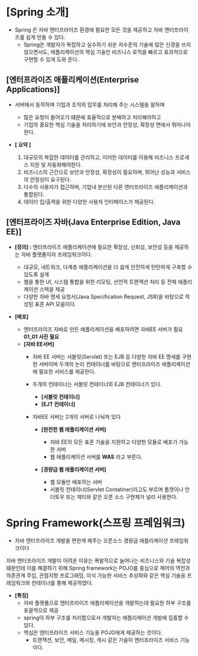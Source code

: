 # [Spring 소개]
+ Spring 은 자바 엔터프라이즈 환경에 필요한 모든 것을 제공하고 자바 엔터프라이즈를 쉽게 만들 수 있다.
    + Spring은 개발자가 복잡하고 실수하기 쉬운 저수준의 기술에 많은 신경을 쓰지 않으면서도, 애플리케이션의 핵심 기술인 비즈니스 로직을 빠르고 효과적으로 구현할 수 있게 도와 준다.

## [엔터프라이즈 애플리케이션(Enterprise Applications)]
+ 서버에서 동작하며 기업과 조직의 업무를 처리해 주는 시스템을 말하며
    + 많은 요청이 들어오기 떄문에 효율적으로 분배하고 처리해야하고
    + 기업의 중요한 핵심 기술을 처리하기에 보안과 안정성, 확장성 면에서 뛰어나야한다.

+ **[ 요약 ]**
    1. 대규모의 복잡한 데이터를 관리하고, 이러한 데이터를 이용해 비즈니스 프로세스 지원 및 자동화해야한다.
    2. 비즈니스의 근간으로 보안과 안정성, 확장성이 필요하며, 뛰어난 성능과 서비스의 안정성이 요구된다.
    3. 다수의 사용자가 접근하며, 기업내 분산된 다른 엔터프라이즈 애플리케이션과 통합된다.
    4. 데이터 입/출력을 위한 다양한 사용자 인터페이스가 제공된다.

## [엔터프라이즈 자바(Java Enterprise Edition, Java EE)]
+ **[정의] :** 엔터프라이즈 애플리케이션에 필요한 확장성, 신뢰성, 보안성 등을 제공하는 자바 플랫폼이자 프레임워크이다.
    + 대규모, 네트워크, 다계층 애플리케이션을 더 쉽게 안전하게 탄탄하게 구축할 수 있도록 설계
    + 웹을 통한 UI, 시스템 통합을 위한 리모팅, 선언적 트랜잭션 처리 등 전체 애플리케이션 스택을 제공
    + 다양한 자바 명세 요청서(Java Specification Request, JSR)을 바탕으로 작성된 표준 API 모음이다.

+ **[배포]**
    + 엔터프라이즈 자바로 만든 애플리케이션을 배포하려면 자바EE 서버가 필요
    **01_01 사진 필요**
    + **[자바 EE서버]**
        + 자바 EE 서버는 서블릿(Servlet) 또는 EJB 등 다양한 자바 EE 명세를 구현한 서버이며 두개의 논리 컨테이너를 바탕으로 엔터프라이즈 애플리케이션에 필요한 서비스를 제공한다.
        + 두개의 컨테이너는 서블릿 컨테이너와 EJB 컨테이너가 있다.
            + **[서블릿 컨테이너]** 
            + **[EJT 컨테이너]**
        
        + 자바EE 서버는 2개의 서버로 나눠져 있다
            + **[완전한 웹 애플리케이션 서버]**
                + 자바 EE의 모든 표준 기술을 지원하고 다양한 모듈로 배포가 가능한 서버
                + 웹 애플리케이션 서버를 **WAS** 라고 부른다.

            + **[경량급 웹 애플리케이션 서버]**
                + 웹 모듈만 배포하는 서버
                + 서블릿 컨테이너(Servlet Contatiner)라고도 부르며 톰캣이나 언더토우 또는 제티와 같은 오픈 소스 구현체가 널리 사용한다.

# Spring Framework(스프링 프레임워크)
+ 자바 엔터프라이즈 개발을 편한게 해주는 오픈소스 경량급 애플리케이션 프레임워크이다

자바 엔터프라이즈 개발이 어려운 이유는 폭발적으로 늘어나는 비즈니스와 기술 복잡성 떄문인데 이를 해결하기 위해 Spring framework는 POJO를 중심으로 제어의 역전과 의존관계 주입, 관점지향 프로그래밍, 이식 가능한 서비스 추상화와 같은 핵심 기술을 프레임워크와 컨테이너를 통해 제공하였다.

+ **[특징]**
    + 자바 플랫폼으로 엔터프라이즈 애플리케이션을 개발하는데 필요한 하부 구조를 포괄적으로 제공
    + spring이 하부 구조를 처리함으로서 개발자는 애플리케이션 개발에 집중할 수 있다.
    + 핵심은 엔터프라이즈 서비스 기능을 POJO에게 제공하는 것이다.
        + 트랜잭션, 보안, 메일, 메시징, 캐시 같은 기술이 엔터프라이즈 서비스 기능이다.
